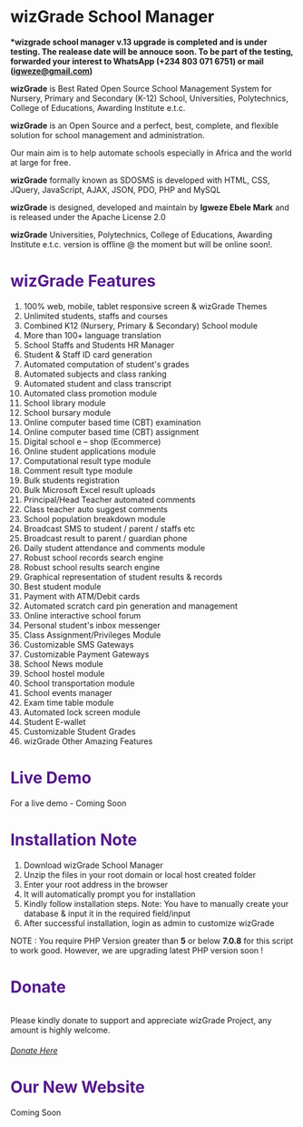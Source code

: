 # wizGrade School Manager

<b>*wizgrade school manager v.13 upgrade is completed and is under testing. The realease date will be annouce soon. To be part of the testing, forwarded your interest to WhatsApp (+234 803 071 6751) or mail (igweze@gmail.com)</b>

<b>wizGrade</b> is Best Rated Open Source School Management System for Nursery, Primary and Secondary (K-12) School, Universities, Polytechnics, College of Educations, Awarding Institute e.t.c.

<b>wizGrade</b> is an Open Source and a perfect, best, complete, and flexible solution for school management and administration.

Our main aim is to help automate schools especially in Africa and the world at large for free.

<b>wizGrade</b> formally known as SDOSMS is developed with HTML, CSS, JQuery, JavaScript, AJAX, JSON, PDO, PHP and MySQL

<b>wizGrade</b> is designed, developed and maintain by <b>Igweze Ebele Mark</b> and is released under the Apache License 2.0 

<b>wizGrade</b> Universities, Polytechnics, College of Educations, Awarding Institute e.t.c. version is offline @ the moment but will be online soon!.


<h1 style="color:#551A8B">wizGrade  Features</h1> 

<ol> 
<li>100% web, mobile, tablet responsive screen & wizGrade Themes</li>
<li>Unlimited students, staffs and courses</li>
<li>Combined K12 (Nursery, Primary & Secondary) School module</li>
<li>More than 100+ language translation</li>
<li>School Staffs and Students HR Manager</li>
<li>Student & Staff ID card generation</li>
<li>Automated computation of student's grades</li>
<li>Automated subjects and class ranking</li>
<li>Automated student and class transcript</li>
<li>Automated class promotion module</li>
<li>School library module</li>
<li>School bursary module</li>
<li>Online computer based time (CBT) examination</li>
<li>Online computer based time (CBT) assignment</li>
<li>Digital school e – shop (Ecommerce) </li>
<li>Online student applications module</li>
<li>Computational result type module</li>
<li>Comment result type module</li>
<li>Bulk students registration</li>
<li>Bulk Microsoft Excel result uploads</li>
<li>Principal/Head Teacher automated comments</li>
<li>Class teacher auto suggest comments</li>
<li>School population breakdown module</li>
<li>Broadcast SMS to student / parent / staffs etc</li>
<li>Broadcast result to parent / guardian phone</li>
<li>Daily student attendance and comments module</li>
<li>Robust school records search engine</li>
<li>Robust school results search engine</li>
<li>Graphical representation of student results & records</li>
<li>Best student module</li>
<li>Payment with ATM/Debit cards</li>
<li>Automated scratch card pin generation and management</li>
<li>Online interactive school forum</li>
<li>Personal student's inbox messenger</li>
<li>Class Assignment/Privileges Module</li>
<li>Customizable SMS Gateways</li>
<li>Customizable Payment Gateways</li>
<li>School News module</li>
<li>School hostel module</li>
<li>School transportation module</li>
<li>School events manager</li>
<li>Exam time table  module</li>
<li>Automated lock screen  module</li>
<li>Student E-wallet</li>
<li>Customizable Student Grades</li>
<li>wizGrade Other Amazing Features</li>
</ol>

<h1 style="color:#551A8B !important;">Live Demo</h1>
For a live demo - Coming Soon

<h1 style="color:#551A8B !important;">Installation Note</h1>
<ol>
<li>Download wizGrade School Manager</li>
<li>Unzip the files in your root domain or local host created folder</li>
<li>Enter your root address in the browser</li>
<li>It will automatically prompt you for installation</li>
<li> Kindly follow installation steps. Note: You have to manually create your database & input  it in the required field/input</li>
<li>After successful installation, login as admin to customize wizGrade</li>
</ol>
<p>NOTE : You require PHP Version greater than <b>5</b> or below <b>7.0.8</b> for this script to work good. However, we are upgrading latest PHP version soon !</p>
       
<h1 style="color:#551A8B !important;">Donate</h1>

<h6 style="color:blue !important;"> </h6>Please kindly donate to support and appreciate wizGrade Project, any amount is highly welcome.</h6>

 <h6 style="color:blue !important;"><a href="https://www.paypal.com/donate/?hosted_button_id=AZYDYHBJEFYE4" target="_blank">Donate Here</a></h6>
 

<h1 style="color:#551A8B !important;">Our New Website</h1>
Coming Soon 
